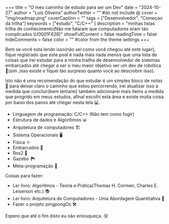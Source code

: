 +++
title = "O meu caminho de estudo para ser um Dev"
date = "2024-10-27"
author = "Luiz Oliveira"
authorTwitter = "" #do not include @
cover = "img/roadmap.png"
coverCaption = ""
tags = ["Desenvolvedor", "Começao da trilha"]
keywords = ["estudo", "C/C++" ]
description = "minhas listas trilha de conhecimento(Não me falaram que computadores eram tão complicados \U0001F628)"
showFullContent = false
readingTime = false
hideComments = false
color = "" #color from the theme settings
+++

Bem se você esta lendo isso(não sei como você chegou até este lugar), fique registrado que este post é nada mais nada menos que uma lista de coisas que irei estudar para a minha trailha de desenvolvedor de sistemas embarcados até chegar a ser o meu maior objetivo ser um dev de robótica 🤖(sim ,isso existe e fiquei tão surpreso quanto você ao descrobrir isso).

Isto não é uma recomendação do que estudar é um simples bloco de notas 📝 para deixar claro o caminho que estou percorrendo, irei atualizar isso a medida que concluir(bem tentarei) também adicionarei mais items a medida que progrido em meus estudos, afinal escolhi esta área e existe muita coisa por baixo dos panos até chegar nesta tela 💻.

- Linguagem de programação: C/C++ (Não tem como fugir)
- Estrutura de dados e Algoritimos 📊
- Arquitetura de computadores 🏗️
- Sistema Operacionais 🖥️
- Física ⚛️
- Embarcados 🔌
- Ros2 🚀
- Gazebo 🏞️
- Meta-programação 🧩

Coisas para fazer:
- Ler livro: Algoritmos - Teoria e Prática(Thomas H. Cormen,  Charles E. Leiserson etc.) 📚
- Ler livro: Arquitetura de Computadores - Uma Abordagem Quantitativa 📖
- Fazer o projeto pingpongOs 🛠️



Espero que até o fim disto eu não enlouqueça. 😵
